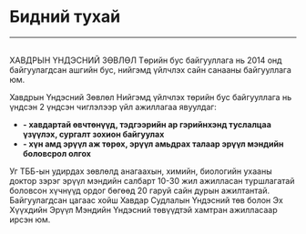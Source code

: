 # Бидний тухай
---
\
ХАВДРЫН ҮНДЭСНИЙ ЗӨВЛӨЛ Tөрийн бус байгууллага нь 2014 онд байгуулагдсан ашгийн бус, нийгэмд үйлчлэх сайн санааны байгууллага юм.

Хавдрын Үндэсний Зөвлөл Нийгэмд үйлчлэх төрийн бус байгууллага нь үндсэн 2 үндсэн чиглэлээр үйл ажиллагаа явуулдаг: <br/>

+ __-  хавдартай өвчтөнүүд, тэдгээрийн ар гэрийнхэнд туслалцаа үзүүлэх, сургалт зохион байгуулах__
+ __-  хүн амд эрүүл аж төрөх, эрүүл амьдрах талаар эрүүл мэндийн боловсрол олгох__

Уг ТББ-ын удирдах зөвлөлд анагаахын, химийн, биологийн ухааны доктор зэрэг эрүүл мэндийн салбарт 10-30 жил ажилласан туршлагатай боловсон хүчнүүд ордог бөгөөд 20 гаруй сайн дурын ажилтантай. Байгуулагдсан цагаас хойш Хавдар Судлалын Үндэсний төв болон Эх Хүүхдийн Эрүүл Мэндийн Үндэсний төвүүдтэй хамтран ажилласаар ирсэн юм.
